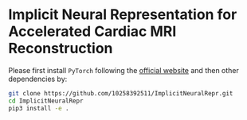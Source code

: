 # Implicit Neural Representation for Accelerated Cardiac MRI Reconstruction

Please first install `PyTorch` following the [official website](https://pytorch.org/) and then other dependencies by:
```bash
git clone https://github.com/10258392511/ImplicitNeuralRepr.git
cd ImplicitNeuralRepr
pip3 install -e .
```
